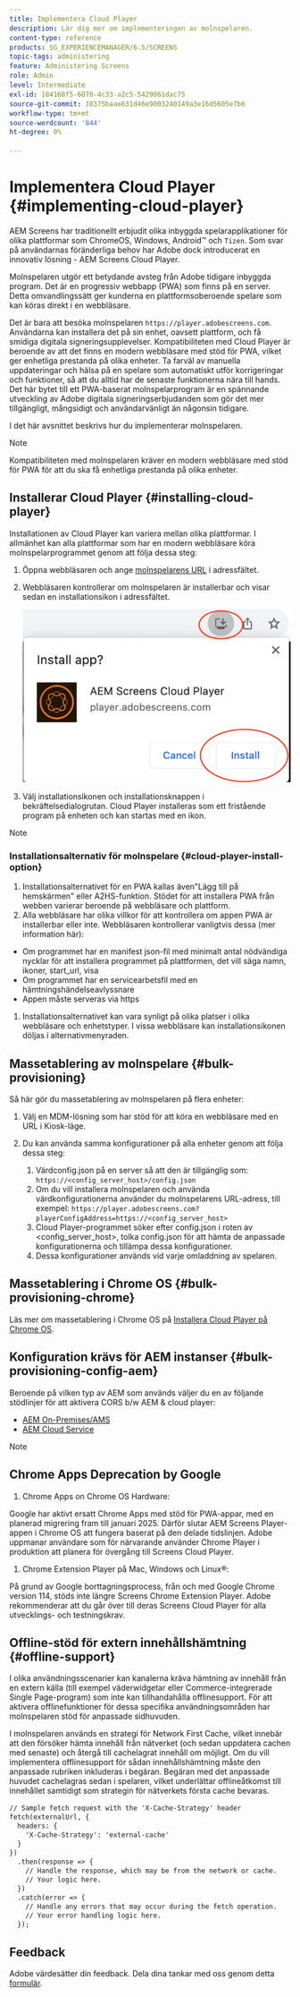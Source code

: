 ```yaml
---
title: Implementera Cloud Player
description: Lär dig mer om implementeringen av molnspelaren.
content-type: reference
products: SG_EXPERIENCEMANAGER/6.5/SCREENS
topic-tags: administering
feature: Administering Screens
role: Admin
level: Intermediate
exl-id: 184168f5-6070-4c33-a2c5-5429061dac75
source-git-commit: 10375baae631d46e9003240149a3e16d5605e7b6
workflow-type: tm+mt
source-wordcount: '844'
ht-degree: 0%

---
```


# Implementera Cloud Player  {#implementing-cloud-player}

AEM Screens har traditionellt erbjudit olika inbyggda spelarapplikationer för olika plattformar som ChromeOS, Windows, Android™ och `Tizen`. Som svar på användarnas föränderliga behov har Adobe dock introducerat en innovativ lösning - AEM Screens Cloud Player.

Molnspelaren utgör ett betydande avsteg från Adobe tidigare inbyggda program. Det är en progressiv webbapp (PWA) som finns på en server. Detta omvandlingssätt ger kunderna en plattformsoberoende spelare som kan köras direkt i en webbläsare.

Det är bara att besöka molnspelaren `https://player.adobescreens.com`. Användarna kan installera det på sin enhet, oavsett plattform, och få smidiga digitala signeringsupplevelser. Kompatibiliteten med Cloud Player är beroende av att det finns en modern webbläsare med stöd för PWA, vilket ger enhetliga prestanda på olika enheter. Ta farväl av manuella uppdateringar och hälsa på en spelare som automatiskt utför korrigeringar och funktioner, så att du alltid har de senaste funktionerna nära till hands. Det här bytet till ett PWA-baserat molnspelarprogram är en spännande utveckling av Adobe digitala signeringserbjudanden som gör det mer tillgängligt, mångsidigt och användarvänligt än någonsin tidigare.

I det här avsnittet beskrivs hur du implementerar molnspelaren.

>[!NOTE]
>
>Kompatibiliteten med molnspelaren kräver en modern webbläsare med stöd för PWA för att du ska få enhetliga prestanda på olika enheter.

## Installerar Cloud Player {#installing-cloud-player}

Installationen av Cloud Player kan variera mellan olika plattformar. I allmänhet kan alla plattformar som har en modern webbläsare köra molnspelarprogrammet genom att följa dessa steg:

1. Öppna webbläsaren och ange [molnspelarens URL](https://player.adobescreens.com/content/dam/universal-player/firmware.html) i adressfältet.
1. Webbläsaren kontrollerar om molnspelaren är installerbar och visar sedan en installationsikon i adressfältet.

   ![bild](/help/user-guide/assets/cloud-player-install.png)

1. Välj installationsikonen och installationsknappen i bekräftelsedialogrutan. Cloud Player installeras som ett fristående program på enheten och kan startas med en ikon.

>[!NOTE]
>
>### Installationsalternativ för molnspelare {#cloud-player-install-option}
>
1. Installationsalternativet för en PWA kallas även&quot;Lägg till på hemskärmen&quot; eller A2HS-funktion. Stödet för att installera PWA från webben varierar beroende på webbläsare och plattform.
1. Alla webbläsare har olika villkor för att kontrollera om appen PWA är installerbar eller inte. Webbläsaren kontrollerar vanligtvis dessa (mer information här):
>
* Om programmet har en manifest json-fil med minimalt antal nödvändiga nycklar för att installera programmet på plattformen, det vill säga namn, ikoner, start_url, visa
* Om programmet har en servicearbetsfil med en hämtningshändelseavlyssnare
* Appen måste serveras via https
>
1. Installationsalternativet kan vara synligt på olika platser i olika webbläsare och enhetstyper. I vissa webbläsare kan installationsikonen döljas i alternativmenyraden.

## Massetablering av molnspelare {#bulk-provisioning}

Så här gör du massetablering av molnspelaren på flera enheter:

1. Välj en MDM-lösning som har stöd för att köra en webbläsare med en URL i Kiosk-läge.
1. Du kan använda samma konfigurationer på alla enheter genom att följa dessa steg:

   1. Värdconfig.json på en server så att den är tillgänglig som: `https://<config_server_host>/config.json`
   1. Om du vill installera molnspelaren och använda värdkonfigurationerna använder du molnspelarens URL-adress, till exempel: `https://player.adobescreens.com?playerConfigAddress=https://<config_server_host>`
   1. Cloud Player-programmet söker efter config.json i roten av &lt;config_server_host>, tolka config.json för att hämta de anpassade konfigurationerna och tillämpa dessa konfigurationer.
   1. Dessa konfigurationer används vid varje omladdning av spelaren.

## Massetablering i Chrome OS {#bulk-provisioning-chrome}

Läs mer om massetablering i Chrome OS på [Installera Cloud Player på Chrome OS](https://www.adobe.com/go/aem_screens_cloud_player_en).

## Konfiguration krävs för AEM instanser {#bulk-provisioning-config-aem}

Beroende på vilken typ av AEM som används väljer du en av följande stödlinjer för att aktivera CORS b/w AEM &amp; cloud player:
* [AEM On-Premises/AMS](https://www.adobe.com/go/aem_screens_cors_ams_en)
* [AEM Cloud Service](https://www.adobe.com/go/aem_screens_cors_aemaacs_en)

>[!NOTE]
>
## Chrome Apps Deprecation by Google
>
1. Chrome Apps on Chrome OS Hardware:
>
Google har aktivt ersatt Chrome Apps med stöd för PWA-appar, med en planerad migrering fram till januari 2025. Därför slutar AEM Screens Player-appen i Chrome OS att fungera baserat på den delade tidslinjen. Adobe uppmanar användare som för närvarande använder Chrome Player i produktion att planera för övergång till Screens Cloud Player.
>
1. Chrome Extension Player på Mac, Windows och Linux®:
>
På grund av Google borttagningsprocess, från och med Google Chrome version 114, stöds inte längre Screens Chrome Extension Player. Adobe rekommenderar att du går över till deras Screens Cloud Player för alla utvecklings- och testningskrav.

## Offline-stöd för extern innehållshämtning {#offline-support}

I olika användningsscenarier kan kanalerna kräva hämtning av innehåll från en extern källa (till exempel väderwidgetar eller Commerce-integrerade Single Page-program) som inte kan tillhandahålla offlinesupport. För att aktivera offlinefunktioner för dessa specifika användningsområden har molnspelaren stöd för anpassade sidhuvuden.

I molnspelaren används en strategi för Network First Cache, vilket innebär att den försöker hämta innehåll från nätverket (och sedan uppdatera cachen med senaste) och återgå till cachelagrat innehåll om möjligt. Om du vill implementera offlinesupport för sådan innehållshämtning måste den anpassade rubriken inkluderas i begäran. Begäran med det anpassade huvudet cachelagras sedan i spelaren, vilket underlättar offlineåtkomst till innehållet samtidigt som strategin för nätverkets första cache bevaras.

```
// Sample fetch request with the 'X-Cache-Strategy' header
fetch(externalUrl, {
  headers: {
    'X-Cache-Strategy': 'external-cache'
  }
})
  .then(response => {
    // Handle the response, which may be from the network or cache.
    // Your logic here.
  })
  .catch(error => {
    // Handle any errors that may occur during the fetch operation.
    // Your error handling logic here.
  }); 
```

## Feedback

Adobe värdesätter din feedback. Dela dina tankar med oss genom detta [formulär](https://forms.office.com/pages/responsepage.aspx?id=Wht7-jR7h0OUrtLBeN7O4TFE0b_GjstOj6I1uGs9vLpURVdWWklQQTZZRTFVNEhRVlBWWldMWlJXOC4u).
